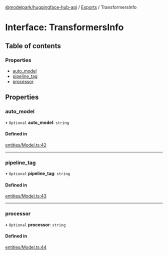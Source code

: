 [@modelpark/huggingface-hub-api](../README.md) / [Exports](../modules.md) / TransformersInfo

# Interface: TransformersInfo

## Table of contents

### Properties

- [auto\_model](TransformersInfo.md#auto_model)
- [pipeline\_tag](TransformersInfo.md#pipeline_tag)
- [processor](TransformersInfo.md#processor)

## Properties

### auto\_model

• `Optional` **auto\_model**: `string`

#### Defined in

[entities/Model.ts:42](https://github.com/model-park/huggingface-hub-api/blob/ddc4144/src/entities/Model.ts#L42)

___

### pipeline\_tag

• `Optional` **pipeline\_tag**: `string`

#### Defined in

[entities/Model.ts:43](https://github.com/model-park/huggingface-hub-api/blob/ddc4144/src/entities/Model.ts#L43)

___

### processor

• `Optional` **processor**: `string`

#### Defined in

[entities/Model.ts:44](https://github.com/model-park/huggingface-hub-api/blob/ddc4144/src/entities/Model.ts#L44)
